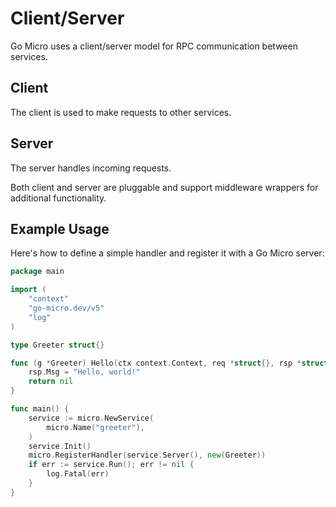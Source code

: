 # Client/Server

Go Micro uses a client/server model for RPC communication between services.

## Client
The client is used to make requests to other services.

## Server
The server handles incoming requests.

Both client and server are pluggable and support middleware wrappers for additional functionality.

## Example Usage

Here's how to define a simple handler and register it with a Go Micro server:

```go
package main

import (
    "context"
    "go-micro.dev/v5"
    "log"
)

type Greeter struct{}

func (g *Greeter) Hello(ctx context.Context, req *struct{}, rsp *struct{Msg string}) error {
    rsp.Msg = "Hello, world!"
    return nil
}

func main() {
    service := micro.NewService(
        micro.Name("greeter"),
    )
    service.Init()
    micro.RegisterHandler(service.Server(), new(Greeter))
    if err := service.Run(); err != nil {
        log.Fatal(err)
    }
}
```
